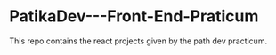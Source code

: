# PatikaDev---Front-End-Praticum

This repo contains the react projects given by the path dev practicum.
